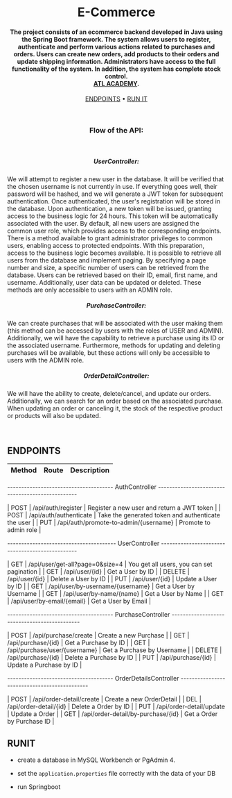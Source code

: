 <h1 align="center">
  <br>
  E-Commerce
  <br>
</h1>

<h4 align="center">The project consists of an ecommerce backend developed in Java using the Spring Boot framework.
  The system allows users to register, authenticate and perform various actions related to purchases and orders.
  Users can create new orders, add products to their orders and update shipping information.
  Administrators have access to the full functionality of the system. In addition, the system has complete stock control.
<br>
<b><a href="http://atl.academy" target="_blank">ATL ACADEMY</a></b>.</h4>

<p align="center">
   <a href="#endpoints">ENDPOINTS</a> •
  <a href="#runit">RUN IT</a>
</p>

<br>

<h3 align="center">Flow of the API: </h3>
<br>
<H5 align="center">UserController:</H5>
<p>
We will attempt to register a new user in the database. It will be verified that the chosen username is not currently in use.
If everything goes well, their password will be hashed, and we will generate a JWT token for subsequent authentication.
Once authenticated, the user's registration will be stored in the database. Upon authentication, a new token will be issued, granting access to the business logic for 24 hours.
This token will be automatically associated with the user. By default, all new users are assigned the common user role, which provides access to the corresponding endpoints.
There is a method available to grant administrator privileges to common users, enabling access to protected endpoints.
With this preparation, access to the business logic becomes available. It is possible to retrieve all users from the database and implement paging.
By specifying a page number and size, a specific number of users can be retrieved from the database. Users can be retrieved based on their ID, email, first name, and username.
Additionally, user data can be updated or deleted. These methods are only accessible to users with an ADMIN role.
</p>
<H5 align="center">PurchaseController:</H5>
<p>
We can create purchases that will be associated with the user making them (this method can be accessed by users with the roles of USER and ADMIN).
Additionally, we will have the capability to retrieve a purchase using its ID or the associated username.
Furthermore, methods for updating and deleting purchases will be available, but these actions will only be accessible to users with the ADMIN role.
</p>
<H5 align="center">OrderDetailController:</H5>
<p>
We will have the ability to create, delete/cancel, and update our orders. Additionally, we can search for an order based on the associated purchase.
When updating an order or canceling it, the stock of the respective product or products will also be updated.
</p>

<br>

## ENDPOINTS


| Method   | Route                                 | Description                                        |
| -------- | ------------------------------------- | ------------------------------------------------   |

--------------------------------------  AuthController  -------------------------------------------------

| POST     | /api/auth/register                    | Register a new user and return a JWT token         |
| POST     | /api/auth/authenticate                | Take the generated token and authenticate the user |
| PUT      | /api/auth/promote-to-admin/{username} | Promote to admin role                              |

---------------------------------------  UserController  ------------------------------------------------

| GET      | /api/user/get-all?page=0&size=4       | You get all users, you can set pagination          |
| GET      | /api/user/{id}                        | Get a User by ID                                   |
| DELETE   | /api/user/{id}                        | Delete a User by ID                                |
| PUT      | /api/user/{id}                        | Update a User by ID                                |
| GET      | /api/user/by-username/{username}      | Get a User by Username                             |
| GET      | /api/user/by-name/{name}              | Get a User by Name                                 |
| GET      | /api/user/by-email/{email}            | Get a User by Email                                |

--------------------------------------  PurchaseController  ---------------------------------------------

| POST     | /api/purchase/create                  | Create a new Purchase                              |
| GET      | /api/purchase/{id}                    | Get a Purchase by ID                               |
| GET      | /api/purchase/user/{username}         | Get a Purchase by Username                         |
| DELETE   | /api/purchase/{id}                    | Delete a Purchase by ID                            |
| PUT      | /api/purchase/{id}                    | Update a Purchase by ID                            |

--------------------------------------  OrderDetailsController  ---------------------------------------------

| POST     | /api/order-detail/create              | Create a new OrderDetail                           |
| DEL      | /api/order-detail/{id}                | Delete a Order by ID                               |
| PUT      | /api/order-detail/update              | Update a Order                                     |
| GET      | /api/order-detail/by-purchase/{id}    | Get a Order by Purchase ID                         |



## RUNIT

- create a database in MySQL Workbench or PgAdmin 4.


- set the  `application.properties` file correctly with the data of your DB


- run Springboot
